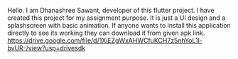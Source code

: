 Hello. I am Dhanashree Sawant, developer of this flutter project. I have created this project for my assignment purpose. It is just a UI design and a splashscreen with basic animation.
If anyone wants to install this application directly to see its working they can download it from given apk link. 
https://drive.google.com/file/d/1XiEZgWxAHWCfuKCH7z5nhYoL1l-bvUR-/view?usp=drivesdk